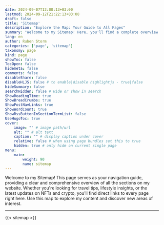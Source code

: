 ```yaml
---
date: 2024-09-07T12:00:13+03:00
lastmod: 2024-09-12T21:22:13+03:00
draft: false
title: 'Sitemap'
description: "Explore the Map: Your Guide to All Pages"
summary: "Welcome to my Sitemap! Here, you'll find a complete overview of my website's pages, making it easy to navigate and discover content on travel, lifestyle, NFTs, and more."
lang: en
author: Ruben Storm
categories: ['page', 'sitemap']
taxonomy: page
kind: page
showToc: false
TocOpen: false
hidemeta: false
comments: false
disableShare: false
disableHLJS: false # to enable|disable highlightjs - true|false
hideSummary: false
searchHidden: false # Hide or show in search
ShowReadingTime: true
ShowBreadCrumbs: true
ShowPostNavLinks: true
ShowWordCount: true
ShowRssButtonInSectionTermList: false
UseHugoToc: true
cover:
    image: "" # image path/url
    alt: "" # alt text
    caption: "" # display caption under cover
    relative: false # when using page bundles set this to true
    hidden: true # only hide on current single page
menu: 
    main:
        weight: 90
        name: sitemap
---
```


Welcome to my Sitemap! This page serves as your navigation guide, providing a clear and comprehensive overview of all the sections on my website. Whether you're looking for travel tips, lifestyle insights, or the latest updates on NFTs and crypto, you'll find direct links to every page right here. Use this map to explore my content and discover new areas of interest.

---

{{< sitemap >}}



